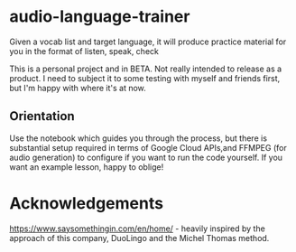 # audio-language-trainer
Given a vocab list and target language, it will produce practice material for you in the format of listen, speak, check

This is a personal project and in BETA. Not really intended to release as a product. I need to subject it to some testing with myself and friends first, but I'm happy with where it's at now.

## Orientation
Use the notebook which guides you through the process, but there is substantial setup required in terms of Google Cloud APIs,and FFMPEG (for audio generation) to configure if you want to run the code yourself. If you want an example lesson, happy to oblige!

# Acknowledgements
https://www.saysomethingin.com/en/home/ - heavily inspired by the approach of this company, DuoLingo and the Michel Thomas method.
